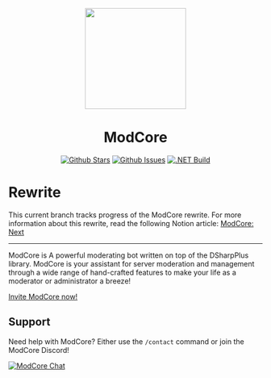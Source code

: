 <p align="center"><img src="https://i.imgur.com/AzWYXOc.png" width="200px" height="200px"></p>
<h1 align="center"> ModCore </h1>
  <p align="center">
    <a href="https://github.com/Naamloos/ModCore/stargazers" target="_blank"><img src="https://img.shields.io/github/stars/Naamloos/ModCore.svg" alt="Github Stars"></a>
    <a href="https://github.com/Naamloos/ModCore/issues" target="_blank"><img src="https://img.shields.io/github/issues/Naamloos/ModCore.svg" alt="Github Issues"></a>
    <a href="https://github.com/Naamloos/ModCore/actions/workflows/dotnet.yml" target="_blank"><img src="https://github.com/Naamloos/ModCore/actions/workflows/dotnet.yml/badge.svg" alt=".NET Build"></a>
  </p>

# Rewrite
This current branch tracks progress of the ModCore rewrite. For more information about this rewrite, read the following Notion article: [ModCore: Next](https://naamloos.notion.site/ModCore-Next-cbc2f6f3f9ad481880911bbd5c12c410)

---------------

ModCore is A powerful moderating bot written on top of the DSharpPlus library. ModCore is your assistant for server moderation and management through a wide range of hand-crafted features to make your life as a moderator or administrator a breeze! 

[Invite ModCore now!](https://discord.com/api/oauth2/authorize?client_id=359828546719449109&permissions=8&scope=bot%20applications.commands) 
  
Support
---------
Need help with ModCore? Either use the `/contact` command or join the ModCore Discord!

[![ModCore Chat](https://discord.com/api/guilds/709152601978961990/embed.png?style=banner2)](https://discord.gg/MRUP5dd)